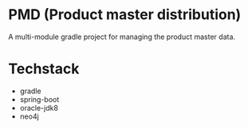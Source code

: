 # PMD (Product master distribution)
A multi-module gradle project for managing the product master data.

# Techstack
* gradle
* spring-boot
* oracle-jdk8 
* neo4j



